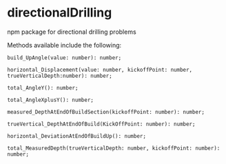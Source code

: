 # directionalDrilling
npm package for directional drilling problems

Methods available include the following:

    build_UpAngle(value: number): number;

    horizontal_Displacement(value: number, kickoffPoint: number, trueVerticalDepth:number): number;

    total_AngleY(): number;

    total_AngleXplusY(): number;

    measured_DepthAtEndOfBuildSection(kickoffPoint: number): number;

    trueVertical_DepthAtEndOfBuild(KickOffPoint: number): number;

    horizontal_DeviationAtEndOfBuildUp(): number;
    
    total_MeasuredDepth(trueVerticalDepth: number, kickoffPoint: number): number;
